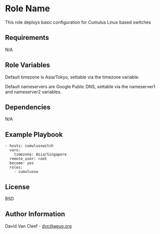 Role Name
=========

This role deploys basic configuration for Cumulus Linux based switches

Requirements
------------

N/A

Role Variables
--------------

Default timezone is Asia/Tokyo, settable via the timezone variable.

Default nameservers are Google Public DNS, settable via the nameserver1 and
nameserver2 variables.

Dependencies
------------

N/A

Example Playbook
----------------

    - hosts: cumulusswitch
      vars:
        timezone: Asia/Singapore
      remote_user: root
      become: yes
      roles:
        - cumulussw

License
-------

BSD

Author Information
------------------

David Van Cleef - dvc@aeug.org
